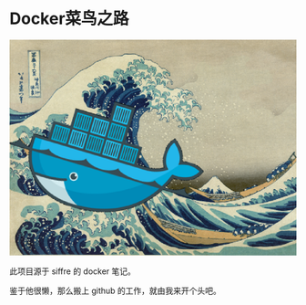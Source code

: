 # Docker菜鸟之路 #
![](https://github.com/freedomkk-qfeng/Rookie-play-docker/raw/master/images/in_readme.png)

此项目源于 siffre 的 docker 笔记。

鉴于他很懒，那么搬上 github 的工作，就由我来开个头吧。
